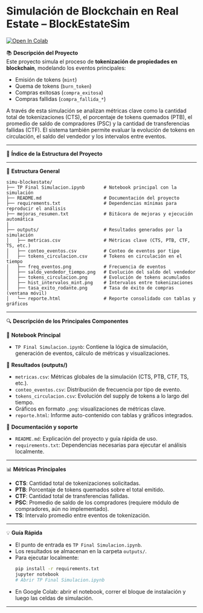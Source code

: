 # Simulación de Blockchain en Real Estate – BlockEstateSim

[![Open In Colab](https://colab.research.google.com/assets/colab-badge.svg)](https://colab.research.google.com/github/juliadp/simu-blockchain/blob/main/TP%20Final%20Simulacion.ipynb)

📚 **Descripción del Proyecto**  
Este proyecto simula el proceso de **tokenización de propiedades en blockchain**, modelando los eventos principales:  
- Emisión de tokens (`mint`)  
- Quema de tokens (`burn_token`)  
- Compras exitosas (`compra_exitosa`)  
- Compras fallidas (`compra_fallida_*`)  

A través de esta simulación se analizan métricas clave como la cantidad total de tokenizaciones (CTS), el porcentaje de tokens quemados (PTB), el promedio de saldo de compradores (PSC) y la cantidad de transferencias fallidas (CTF). El sistema también permite evaluar la evolución de tokens en circulación, el saldo del vendedor y los intervalos entre eventos.

---

📑 **Índice de la Estructura del Proyecto**

---

📂 **Estructura General**
```
simu-blockestate/
├── TP Final Simulacion.ipynb       # Notebook principal con la simulación
├── README.md                       # Documentación del proyecto
├── requirements.txt                # Dependencias mínimas para reproducir el análisis
├── mejoras_resumen.txt             # Bitácora de mejoras y ejecución automática
│
├── outputs/                        # Resultados generados por la simulación
│   ├── metricas.csv                # Métricas clave (CTS, PTB, CTF, TS, etc.)
│   ├── conteo_eventos.csv          # Conteo de eventos por tipo
│   ├── tokens_circulacion.csv      # Tokens en circulación en el tiempo
│   ├── freq_eventos.png            # Frecuencia de eventos
│   ├── saldo_vendedor_tiempo.png   # Evolución del saldo del vendedor
│   ├── tokens_circulacion.png      # Evolución de tokens acumulados
│   ├── hist_intervalos_mint.png    # Intervalos entre tokenizaciones
│   ├── tasa_exito_rodante.png      # Tasa de éxito de compras (ventana móvil)
│   └── reporte.html                # Reporte consolidado con tablas y gráficos
```

---

🔍 **Descripción de los Principales Componentes**

📌 **Notebook Principal**  
- `TP Final Simulacion.ipynb`: Contiene la lógica de simulación, generación de eventos, cálculo de métricas y visualizaciones.  

📌 **Resultados (outputs/)**  
- `metricas.csv`: Métricas globales de la simulación (CTS, PTB, CTF, TS, etc.).  
- `conteo_eventos.csv`: Distribución de frecuencia por tipo de evento.  
- `tokens_circulacion.csv`: Evolución del supply de tokens a lo largo del tiempo.  
- Gráficos en formato `.png`: visualizaciones de métricas clave.  
- `reporte.html`: Informe auto-contenido con tablas y gráficos integrados.  

📌 **Documentación y soporte**  
- `README.md`: Explicación del proyecto y guía rápida de uso.  
- `requirements.txt`: Dependencias necesarias para ejecutar el análisis localmente.  

---

📊 **Métricas Principales**
- **CTS**: Cantidad total de tokenizaciones solicitadas.  
- **PTB**: Porcentaje de tokens quemados sobre el total emitido.  
- **CTF**: Cantidad total de transferencias fallidas.  
- **PSC**: Promedio de saldo de los compradores (requiere módulo de compradores, aún no implementado).  
- **TS**: Intervalo promedio entre eventos de tokenización.  

---

💡 **Guía Rápida**
- El punto de entrada es `TP Final Simulacion.ipynb`.  
- Los resultados se almacenan en la carpeta `outputs/`.  
- Para ejecutar localmente:  
  ```bash
  pip install -r requirements.txt
  jupyter notebook
  # Abrir TP Final Simulacion.ipynb
  ```  
- En Google Colab: abrir el notebook, correr el bloque de instalación y luego las celdas de simulación.  

---
